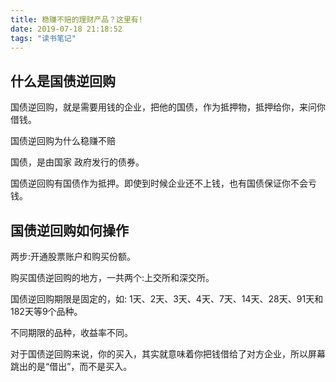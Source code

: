 ```yaml
---
title: 稳赚不赔的理财产品？这里有!
date: 2019-07-18 21:18:52
tags: "读书笔记"
---
```


## 什么是国债逆回购

国债逆回购，就是需要用钱的企业，把他的国债，作为抵押物，抵押给你，来问你借钱。

国债逆回购为什么稳赚不赔
<!--more-->
国债，是由国家
政府发行的债券。

国债逆回购有国债作为抵押。即使到时候企业还不上钱，也有国债保证你不会亏钱。

## 国债逆回购如何操作

两步:开通股票账户和购买份额。

购买国债逆回购的地方，一共两个:上交所和深交所。

国债逆回购期限是固定的，如: 1天、2天、3天、4天、7天、14天、28天、91天和182天等9个品种。

不同期限的品种，收益率不同。

对于国债逆回购来说，你的买入，其实就意味着你把钱借给了对方企业，所以屏幕跳出的是“借出”，而不是买入。